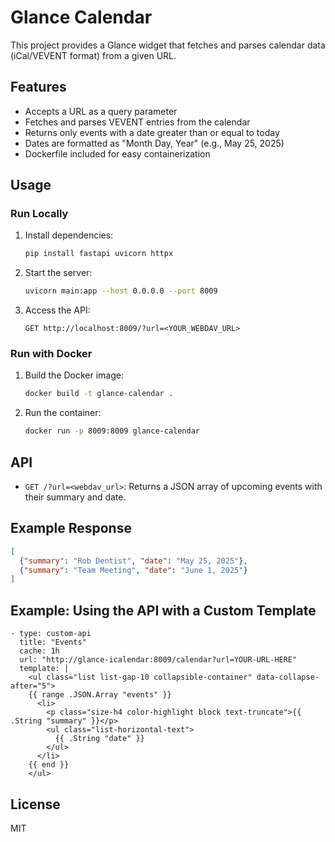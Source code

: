 # Glance Calendar

This project provides a Glance widget that fetches and parses calendar data (iCal/VEVENT format) from a given URL.

## Features
- Accepts a URL as a query parameter
- Fetches and parses VEVENT entries from the calendar
- Returns only events with a date greater than or equal to today
- Dates are formatted as "Month Day, Year" (e.g., May 25, 2025)
- Dockerfile included for easy containerization

## Usage

### Run Locally
1. Install dependencies:
   ```bash
   pip install fastapi uvicorn httpx
   ```
2. Start the server:
   ```bash
   uvicorn main:app --host 0.0.0.0 --port 8009
   ```
3. Access the API:
   ```
   GET http://localhost:8009/?url=<YOUR_WEBDAV_URL>
   ```

### Run with Docker
1. Build the Docker image:
   ```bash
   docker build -t glance-calendar .
   ```
2. Run the container:
   ```bash
   docker run -p 8009:8009 glance-calendar
   ```

## API
- `GET /?url=<webdav_url>`: Returns a JSON array of upcoming events with their summary and date.

## Example Response
```json
[
  {"summary": "Rob Dentist", "date": "May 25, 2025"},
  {"summary": "Team Meeting", "date": "June 1, 2025"}
]
```

## Example: Using the API with a Custom Template

```
- type: custom-api
  title: "Events"
  cache: 1h
  url: "http://glance-icalendar:8009/calendar?url=YOUR-URL-HERE"
  template: |
    <ul class="list list-gap-10 collapsible-container" data-collapse-after="5">
    {{ range .JSON.Array "events" }}
      <li>
        <p class="size-h4 color-highlight block text-truncate">{{ .String "summary" }}</p>
        <ul class="list-horizontal-text">
          {{ .String "date" }}
        </ul>
      </li>
    {{ end }}
    </ul>
```

## License
MIT
